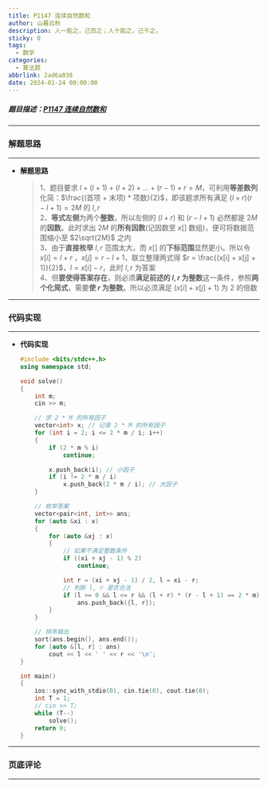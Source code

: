```yaml
---
title: P1147 连续自然数和
author: 山暮云秋
description: 人一能之，己百之；人十能之，己千之。
sticky: 0
tags:
  - 数学
categories:
  - 算法题
abbrlink: 2ad6a038
date: 2024-01-24 00:00:00
---
```


##### 题目描述：[P1147 连续自然数和](https://www.luogu.com.cn/problem/P1147)

---

### **解题思路**

---

- **解题思路**

  > 1、题目要求 $l + (l+1) + (l+2) + \ldots + (r-1) + r = M$，可利用**等差数列**化简：$\frac{(首项 + 末项) * 项数}{2}$，即该题求所有满足 $(l + r)(r - l + 1) = 2M$ 的 $l, r$  
  > 2、**等式左侧**为两个**整数**，所以左侧的 $(l + r)$ 和 $(r - l + 1)$ 必然都是 $2M$ 的**因数**。此时求出 $2M$ 的**所有因数**(记因数至 $x[]$ 数组)，便可将数据范围缩小至 $2\sqrt{2M}$ 之内  
  > 3、由于**直接枚举** $l, r$ 范围太大，而 $x[]$ 的**下标范围**显然更小。所以令 $x[i] = l + r$ ，$x[j] = r - l + 1$，联立整理两式得 $r = \frac{(x[i] + x[j] + 1)}{2}$，$l = x[i] - r$，此时 $l, r$ 为答案  
  > 4、但**要使得答案存在**，则必须**满足前述的 $l, r$ 为整数**这一条件，参照**两个化简式**，需要**使 $r$ 为整数**。所以必须满足 $(x[i] + x[j] + 1)$ 为 $2$ 的倍数

---

### **代码实现**

---

- **代码实现**

  ```cpp
  #include <bits/stdc++.h>
  using namespace std;

  void solve()
  {
      int m;
      cin >> m;

      // 求 2 * M 的所有因子
      vector<int> x; // 记录 2 * M 的所有因子
      for (int i = 2; i <= 2 * m / i; i++)
      {
          if (2 * m % i)
              continue;

          x.push_back(i); // 小因子
          if (i != 2 * m / i)
              x.push_back(2 * m / i); // 大因子
      }

      // 枚举答案
      vector<pair<int, int>> ans;
      for (auto &xi : x)
      {
          for (auto &xj : x)
          {
              // 如果不满足整数条件
              if ((xi + xj - 1) % 2)
                  continue;

              int r = (xi + xj - 1) / 2, l = xi - r;
              // 判断 l, r 是否合法
              if (l >= 0 && l <= r && (l + r) * (r - l + 1) == 2 * m)
                  ans.push_back({l, r});
          }
      }

      // 排序输出
      sort(ans.begin(), ans.end());
      for (auto &[l, r] : ans)
          cout << l << ' ' << r << '\n';
  }

  int main()
  {
      ios::sync_with_stdio(0), cin.tie(0), cout.tie(0);
      int T = 1;
      // cin >> T;
      while (T--)
          solve();
      return 0;
  }
  ```

---

### **页底评论**

---
